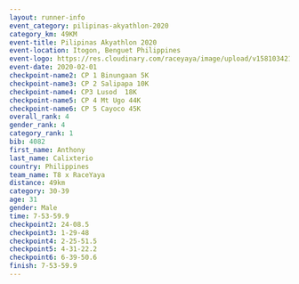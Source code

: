 ```yaml
--- 
layout: runner-info 
event_category: pilipinas-akyathlon-2020 
category_km: 49KM 
event-title: Pilipinas Akyathlon 2020 
event-location: Itogon, Benguet Philippines 
event-logo: https://res.cloudinary.com/raceyaya/image/upload/v1581034212/logo/ph-akyathlon_ldmu3f.png 
event-date: 2020-02-01 
checkpoint-name2: CP 1 Binungaan 5K 
checkpoint-name3: CP 2 Salipapa 10K 
checkpoint-name4: CP3 Lusod  18K 
checkpoint-name5: CP 4 Mt Ugo 44K 
checkpoint-name6: CP 5 Cayoco 45K 
overall_rank: 4
gender_rank: 4
category_rank: 1
bib: 4082
first_name: Anthony
last_name: Calixterio
country: Philippines
team_name: T8 x RaceYaya
distance: 49km
category: 30-39
age: 31
gender: Male
time: 7-53-59.9
checkpoint2: 24-08.5
checkpoint3: 1-29-48
checkpoint4: 2-25-51.5
checkpoint5: 4-31-22.2
checkpoint6: 6-39-50.6
finish: 7-53-59.9
--- 
```

